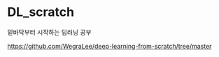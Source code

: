 # DL_scratch

밑바닥부터 시작하는 딥러닝 공부

https://github.com/WegraLee/deep-learning-from-scratch/tree/master
